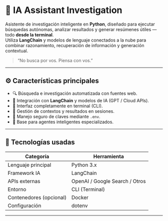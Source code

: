 # 🧠 IA Assistant Investigation

Asistente de investigación inteligente en **Python**, diseñado para ejecutar búsquedas autónomas, analizar resultados y generar resúmenes útiles — todo **desde la terminal**.  
Utiliza **LangChain** y modelos de lenguaje conectados a la nube para combinar razonamiento, recuperación de información y generación contextual.

> “No busca por vos. Piensa con vos.”

---

## ⚙️ Características principales

- 🔍 Búsqueda e investigación automatizada con fuentes web.  
- 🧩 Integración con **LangChain** y modelos de IA (GPT / Cloud APIs).  
- 💬 Interfaz completamente en terminal (CLI).  
- 📂 Gestión de contextos y resultados en sesiones.  
- 🔐 Manejo seguro de claves mediante `.env`.  
- 🧠 Base para agentes inteligentes especializados.

---

## 🧰 Tecnologías usadas

| Categoría | Herramienta |
|------------|--------------|
| Lenguaje principal | Python 3.x |
| Framework IA | LangChain |
| APIs externas | OpenAI / Google Search / Otros |
| Entorno | CLI (Terminal) |
| Contenedores (opcional) | Docker |
| Configuración | dotenv |

---
